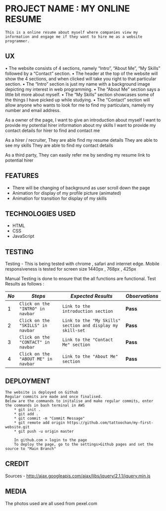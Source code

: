 # PROJECT NAME : MY ONLINE RESUME

    This is a online resume about myself where companies view my information and engage me if they want to hire me as a website programmer.
    
## UX

•   The website consists of 4 sections, namely “Intro”, “About Me”, “My Skills” followed by a “Contact” section.
•	The header at the top of the website will show the 4 sections, and when clicked will take you right to that   particular section.
•	The “Intro” section is just my name with a background image depicting my interest in web programming.
•	The “About Me” section says a little bit more about myself.
•	The “My Skills” section showcases some of the things I have picked up while studying.
•	The “Contact” section will allow anyone who wants to look for me to find my particulars, namely my number and email address.
    
As a owner of the page, 
    I want to give an introduction about myself
    I want to provide my potential hirer information about my skills
    I want to provide my contact details for hirer to find and contact me
    
As a hirer / recruiter, 
    They are able find my resume details
    They are able to see my skills
    They are able to find my contact details

As a third party,
    They can easily refer me by sending my resume link to potential hirer    

## FEATURES 

- There will be changing of background as user scroll down the page
- Animation for display of my profile picture (animated)
- Animation for transition for display of my skills 

## TECHNOLOGIES USED

* HTML
* CSS
* JavaScript

## TESTING

Testing - This is being tested with chrome , safari and internet edge. 
Mobile responsiveness is tested for screen size 1440px , 768px , 425px  

Manual Testing is done to ensure that the all functions are functional.
Test Results as follows :

*No* | *Steps* | *Expected Results* | *Observations*
--- | --- | --- | ---
1 | `Click on the "INTRO" in navbar`| `Link to the introduction section`| **Pass** 
2 | `Click on the "SKILLS" in navbar`| `Link to the "My Skills" section and display my skill-set`| **Pass** 
3 | `Click on the "CONTACT" in navbar`| `Link to the "Contact Me" section`| **Pass** 
4 | `Click on the "ABOUT ME" in navbar`| `Link to the "About Me" section`| **Pass** 


## DEPLOYMENT

    The website is deployed on Github 
    Regular commits are made and once finalised.
    Below are the commands to initalise and make regular commits, enter the commands in bash terminal in AWS
        * git init .
        * git add . 
        * git commit -m "Commit Message"
        * git remote add origin https://github.com/tattoochan/my-first-website.git
        * git push -u origin master   
        
        In github.com > login to the page
        To deploy the page, go to the settings>Github pages and set the source to "Main Branch"

## CREDIT

Sources - http://ajax.googleapis.com/ajax/libs/jquery/2.1.1/jquery.min.js

## MEDIA

The photos used are all used from pexel.com
